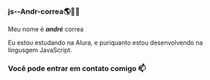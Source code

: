 ### js--Andr-correa🌎🐲🌌

Meu nome é ***andré*** correa

Eu estou estudando na Alura, e puriquanto estou desenvolvendo na lingusgem JavaScript.

### Você pode entrar em contato comigo 📫

